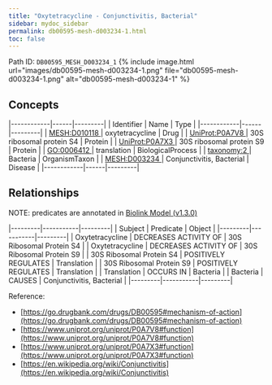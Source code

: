 ```yaml
---
title: "Oxytetracycline - Conjunctivitis, Bacterial"
sidebar: mydoc_sidebar
permalink: db00595-mesh-d003234-1.html
toc: false 
---
```



Path ID: `DB00595_MESH_D003234_1`
{% include image.html url="images/db00595-mesh-d003234-1.png" file="db00595-mesh-d003234-1.png" alt="db00595-mesh-d003234-1" %}

## Concepts

|------------|------|---------|
| Identifier | Name | Type    |
|------------|------|---------|
| <a href="https://identifiers.org/MESH:D010118">MESH:D010118 </a> | oxytetracycline | Drug |
| <a href="https://identifiers.org/UniProt:P0A7V8">UniProt:P0A7V8 </a> | 30S ribosomal protein S4 | Protein |
| <a href="https://identifiers.org/UniProt:P0A7X3">UniProt:P0A7X3 </a> | 30S ribosomal protein S9 | Protein |
| <a href="https://identifiers.org/GO:0006412">GO:0006412 </a> | translation | BiologicalProcess |
| <a href="https://identifiers.org/taxonomy:2">taxonomy:2 </a> | Bacteria | OrganismTaxon |
| <a href="https://identifiers.org/MESH:D003234">MESH:D003234 </a> | Conjunctivitis, Bacterial | Disease |
|------------|------|---------|

## Relationships


NOTE: predicates are annotated in <a href="https://github.com/biolink/biolink-model/releases/tag/v1.3.0">Biolink Model (v1.3.0)</a>

|---------|-----------|---------|
| Subject | Predicate | Object  |
|---------|-----------|---------|
| Oxytetracycline | DECREASES ACTIVITY OF | 30S Ribosomal Protein S4 |
| Oxytetracycline | DECREASES ACTIVITY OF | 30S Ribosomal Protein S9 |
| 30S Ribosomal Protein S4 | POSITIVELY REGULATES | Translation |
| 30S Ribosomal Protein S9 | POSITIVELY REGULATES | Translation |
| Translation | OCCURS IN | Bacteria |
| Bacteria | CAUSES | Conjunctivitis, Bacterial |
|---------|-----------|---------|

Reference: 
  - [https://go.drugbank.com/drugs/DB00595#mechanism-of-action](https://go.drugbank.com/drugs/DB00595#mechanism-of-action)
  - [https://www.uniprot.org/uniprot/P0A7V8#function](https://www.uniprot.org/uniprot/P0A7V8#function)
  - [https://www.uniprot.org/uniprot/P0A7X3#function](https://www.uniprot.org/uniprot/P0A7X3#function)
  - [https://en.wikipedia.org/wiki/Conjunctivitis](https://en.wikipedia.org/wiki/Conjunctivitis)
